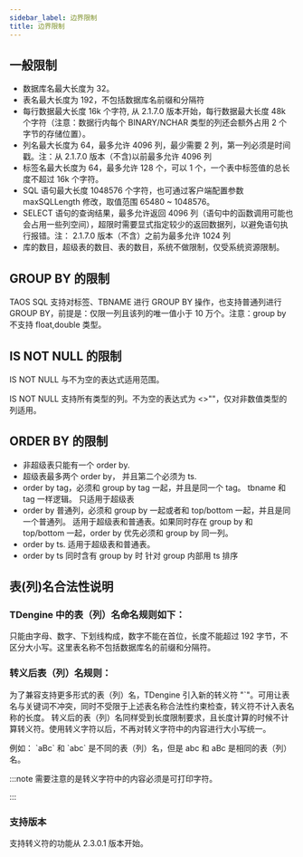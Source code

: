 ```yaml
---
sidebar_label: 边界限制
title: 边界限制
---
```


## 一般限制

- 数据库名最大长度为 32。
- 表名最大长度为 192，不包括数据库名前缀和分隔符
- 每行数据最大长度 16k 个字符, 从 2.1.7.0 版本开始，每行数据最大长度 48k 个字符（注意：数据行内每个 BINARY/NCHAR 类型的列还会额外占用 2 个字节的存储位置）。
- 列名最大长度为 64，最多允许 4096 列，最少需要 2 列，第一列必须是时间戳。注：从 2.1.7.0 版本（不含)以前最多允许 4096 列
- 标签名最大长度为 64，最多允许 128 个，可以 1 个，一个表中标签值的总长度不超过 16k 个字符。
- SQL 语句最大长度 1048576 个字符，也可通过客户端配置参数 maxSQLLength 修改，取值范围 65480 ~ 1048576。
- SELECT 语句的查询结果，最多允许返回 4096 列（语句中的函数调用可能也会占用一些列空间），超限时需要显式指定较少的返回数据列，以避免语句执行报错。注： 2.1.7.0 版本（不含）之前为最多允许 1024 列
- 库的数目，超级表的数目、表的数目，系统不做限制，仅受系统资源限制。

## GROUP BY 的限制

TAOS SQL 支持对标签、TBNAME 进行 GROUP BY 操作，也支持普通列进行 GROUP BY，前提是：仅限一列且该列的唯一值小于 10 万个。注意：group by 不支持 float,double 类型。

## IS NOT NULL 的限制

IS NOT NULL 与不为空的表达式适用范围。

IS NOT NULL 支持所有类型的列。不为空的表达式为 <\>""，仅对非数值类型的列适用。

## ORDER BY 的限制

- 非超级表只能有一个 order by.
- 超级表最多两个 order by， 并且第二个必须为 ts.
- order by tag，必须和 group by tag 一起，并且是同一个 tag。 tbname 和 tag 一样逻辑。 只适用于超级表
- order by 普通列，必须和 group by 一起或者和 top/bottom 一起，并且是同一个普通列。 适用于超级表和普通表。如果同时存在 group by 和 top/bottom 一起，order by 优先必须和 group by 同一列。
- order by ts. 适用于超级表和普通表。
- order by ts 同时含有 group by 时 针对 group 内部用 ts 排序

## 表(列)名合法性说明

### TDengine 中的表（列）名命名规则如下：
只能由字母、数字、下划线构成，数字不能在首位，长度不能超过 192 字节，不区分大小写。这里表名称不包括数据库名的前缀和分隔符。

### 转义后表（列）名规则：
为了兼容支持更多形式的表（列）名，TDengine 引入新的转义符 "`"。可用让表名与关键词不冲突，同时不受限于上述表名称合法性约束检查，转义符不计入表名称的长度。
转义后的表（列）名同样受到长度限制要求，且长度计算的时候不计算转义符。使用转义字符以后，不再对转义字符中的内容进行大小写统一。

例如：
\`aBc\` 和 \`abc\` 是不同的表（列）名，但是 abc 和 aBc 是相同的表（列）名。

:::note
需要注意的是转义字符中的内容必须是可打印字符。

:::

### 支持版本
支持转义符的功能从 2.3.0.1 版本开始。